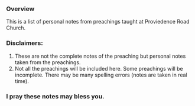 ### Overview

This is a list of personal notes from preachings taught at Proviedence Road Church.

### Disclaimers:

1. These are not the complete notes of the preaching but personal notes taken from the preachings.
2. Not all the preachings will be included here. Some preachings will be incomplete. There may be many spelling errors (notes are taken in real time).

### I pray these notes may bless you.
